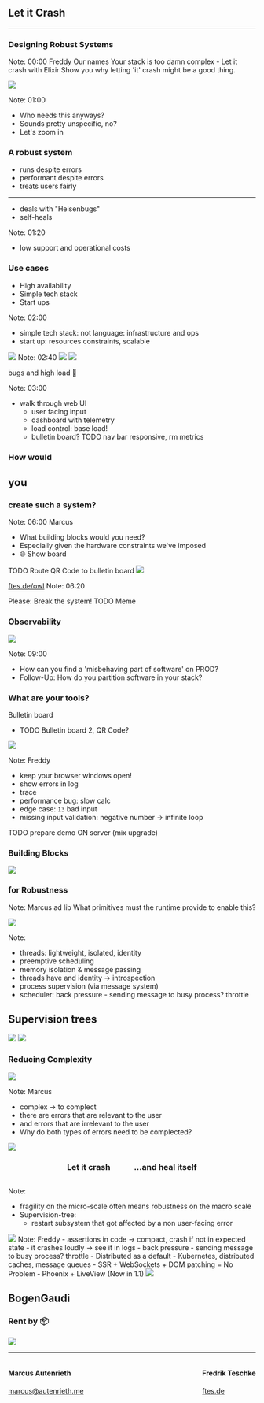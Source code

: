 <!-- Use external markdown resource, separate slides by three newlines; vertical slides by two newlines -->
## Let it Crash
----
### Designing Robust Systems

Note:
00:00 Freddy
Our names
Your stack is too damn complex - Let it crash with Elixir
Show you why letting 'it' crash might be a good thing.



<img src="img/robustness_air_quotes.jpg" class="r-stretch" />

Note:
01:00
- Who needs this anyways?
- Sounds pretty unspecific, no?
- Let's zoom in



### A robust system
- runs despite errors
- performant despite errors
- treats users fairly
---
- deals with "Heisenbugs"
- self-heals

Note:
01:20
- low support and operational costs



### Use cases
- High availability
- Simple tech stack
- Start ups

Note:
02:00
- simple tech stack: not language: infrastructure and ops
- start up: resources constraints, scalable



<img src="img/robustness-vs-dx.jpg" class="r-stretch" />
Note:
02:40



<img src="img/demo-time.jpg" class="r-stretch" />

<img src="img/hetzner-box.avif" class="r-stretch" />

bugs and high load 🐞

Note:
03:00
- walk through web UI
  - user facing input
  - dashboard with telemetry
  - load control: base load!
  - bulletin board?
TODO nav bar responsive, rm metrics



### How would
## you
### create such a system?

Note:
06:00 Marcus
- What building blocks would you need?
- Especially given the hardware constraints we've imposed
- 🌐 Show board



TODO Route QR Code to bulletin board
<img src="img/qrcode.png" class="r-stretch" />

[ftes.de/owl](https://ftes.de/owl)
Note:
06:20



Please: Break the system!
TODO Meme



### Observability
<img src="img/observability.jpg" class="r-stretch" />

Note:
09:00
- How can you find a 'misbehaving part of software' on PROD?
- Follow-Up: How do you partition software in your stack?



### What are your tools?
Bulletin board
- TODO Bulletin board 2, QR Code?



<img src="img/sheldon-hunts-bugs.jpg" class="r-stretch" />

Note:
Freddy
- keep your browser windows open!
- show errors in log
- trace
- performance bug: slow calc
- edge case: `13` bad input
- missing input validation: negative number -> infinite loop

TODO prepare demo ON server (mix upgrade)



### Building Blocks
<img src="img/legos.jpg" class="r-stretch" />

### for Robustness

Note:
Marcus
ad lib
What primitives must the runtime provide to enable this?



<img src="img/lego-plate-threads-meme.jpg" class="r-stretch" />

Note:
- threads: lightweight, isolated, identity
- preemptive scheduling
- memory isolation & message passing
- threads have and identity -> introspection
- process supervision (via message system)
- scheduler: back pressure - sending message to busy process? throttle



## Supervision trees
<img src="img/lego-tree-2.avif" class="r-stretch" />



<img src="img/complecting-code-paths-spiderman.jpg" class="r-stretch" />



### Reducing Complexity
<img src="img/complect-tangled.jpg" class="r-stretch" />

Note:
Marcus
- complex -> to complect
- there are errors that are relevant to the user
- and errors that are irrelevant to the user
- Why do both types of errors need to be complected?



<img src="img/just-restart-part-of-system.jpg" class="r-stretch" />
<div style="display: flex; gap: 3rem; justify-content: center;">
  <h3 class="fragment">Let it crash</h3>
  <h3 class="fragment">...and heal itself</h3>
</div>

Note:
- fragility on the micro-scale often means robustness on the macro scale
- Supervision-tree:
  - restart subsystem that got affected by a non user-facing error



<img src="img/long-tail-of-benefits.jpg" class="r-stretch" />
Note:
Freddy
- assertions in code -> compact, crash if not in expected state
- it crashes loudly -> see it in logs
- back pressure - sending message to busy process? throttle
- Distributed as a default
  - Kubernetes, distributed caches, message queues
- SSR + WebSockets + DOM patching = No Problem
  - Phoenix + LiveView (Now in 1.1)



<img src="img/robustness-and-dx.jpg" class="r-stretch" />



<!-- .slide: data-background-image="img/bogengaudi.avif" class="orange" -->
## BogenGaudi

<div class="r-stretch"></div>

### Rent by 📦



<img src="img/feedback.avif" class="r-stretch" />

---

<div style="display: flex; justify-content: space-between;">
<div>

#### Marcus Autenrieth
[marcus@autenrieth.me](mailto:marcus@autenrieth.me)

</div>
<div>

#### Fredrik Teschke
[ftes.de](https://ftes.de)

</div>
</div>
